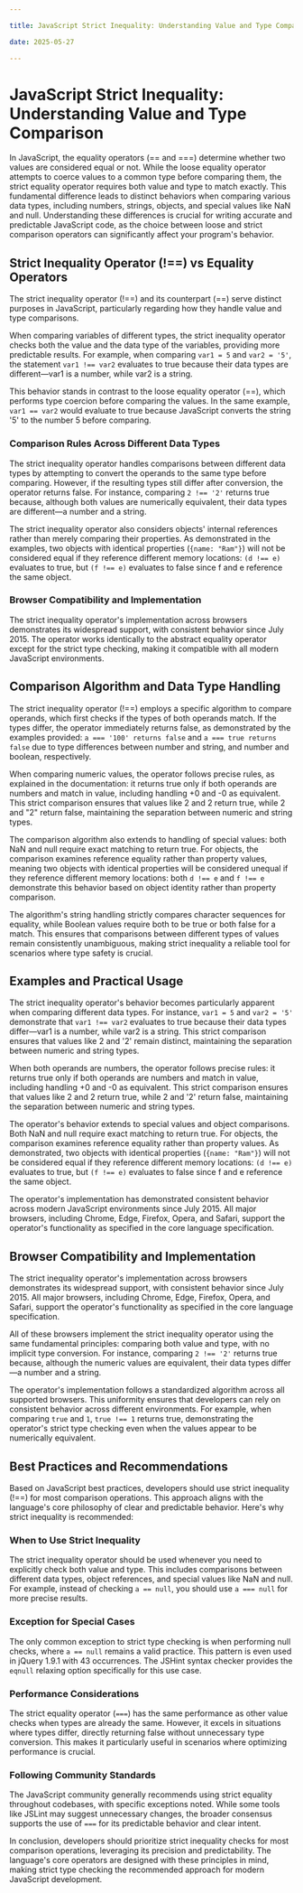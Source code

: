 ```yaml
---

title: JavaScript Strict Inequality: Understanding Value and Type Comparison

date: 2025-05-27

---
```



# JavaScript Strict Inequality: Understanding Value and Type Comparison

In JavaScript, the equality operators (== and ===) determine whether two values are considered equal or not. While the loose equality operator attempts to coerce values to a common type before comparing them, the strict equality operator requires both value and type to match exactly. This fundamental difference leads to distinct behaviors when comparing various data types, including numbers, strings, objects, and special values like NaN and null. Understanding these differences is crucial for writing accurate and predictable JavaScript code, as the choice between loose and strict comparison operators can significantly affect your program's behavior.


## Strict Inequality Operator (!==) vs Equality Operators

The strict inequality operator (!==) and its counterpart (==) serve distinct purposes in JavaScript, particularly regarding how they handle value and type comparisons.

When comparing variables of different types, the strict inequality operator checks both the value and the data type of the variables, providing more predictable results. For example, when comparing `var1 = 5` and `var2 = '5'`, the statement `var1 !== var2` evaluates to true because their data types are different—var1 is a number, while var2 is a string.

This behavior stands in contrast to the loose equality operator (==), which performs type coercion before comparing the values. In the same example, `var1 == var2` would evaluate to true because JavaScript converts the string '5' to the number 5 before comparing.


### Comparison Rules Across Different Data Types

The strict inequality operator handles comparisons between different data types by attempting to convert the operands to the same type before comparing. However, if the resulting types still differ after conversion, the operator returns false. For instance, comparing `2 !== '2'` returns true because, although both values are numerically equivalent, their data types are different—a number and a string.

The strict inequality operator also considers objects' internal references rather than merely comparing their properties. As demonstrated in the examples, two objects with identical properties (`{name: "Ram"}`) will not be considered equal if they reference different memory locations: `(d !== e)` evaluates to true, but `(f !== e)` evaluates to false since f and e reference the same object.


### Browser Compatibility and Implementation

The strict inequality operator's implementation across browsers demonstrates its widespread support, with consistent behavior since July 2015. The operator works identically to the abstract equality operator except for the strict type checking, making it compatible with all modern JavaScript environments.


## Comparison Algorithm and Data Type Handling

The strict inequality operator (!==) employs a specific algorithm to compare operands, which first checks if the types of both operands match. If the types differ, the operator immediately returns false, as demonstrated by the examples provided: `a === '100' returns false` and `a === true returns false` due to type differences between number and string, and number and boolean, respectively.

When comparing numeric values, the operator follows precise rules, as explained in the documentation: it returns true only if both operands are numbers and match in value, including handling +0 and -0 as equivalent. This strict comparison ensures that values like 2 and 2 return true, while 2 and "2" return false, maintaining the separation between numeric and string types.

The comparison algorithm also extends to handling of special values: both NaN and null require exact matching to return true. For objects, the comparison examines reference equality rather than property values, meaning two objects with identical properties will be considered unequal if they reference different memory locations: both `d !== e` and `f !== e` demonstrate this behavior based on object identity rather than property comparison.

The algorithm's string handling strictly compares character sequences for equality, while Boolean values require both to be true or both false for a match. This ensures that comparisons between different types of values remain consistently unambiguous, making strict inequality a reliable tool for scenarios where type safety is crucial.


## Examples and Practical Usage

The strict inequality operator's behavior becomes particularly apparent when comparing different data types. For instance, `var1 = 5` and `var2 = '5'` demonstrate that `var1 !== var2` evaluates to true because their data types differ—var1 is a number, while var2 is a string. This strict comparison ensures that values like 2 and '2' remain distinct, maintaining the separation between numeric and string types.

When both operands are numbers, the operator follows precise rules: it returns true only if both operands are numbers and match in value, including handling +0 and -0 as equivalent. This strict comparison ensures that values like 2 and 2 return true, while 2 and '2' return false, maintaining the separation between numeric and string types.

The operator's behavior extends to special values and object comparisons. Both NaN and null require exact matching to return true. For objects, the comparison examines reference equality rather than property values. As demonstrated, two objects with identical properties (`{name: "Ram"}`) will not be considered equal if they reference different memory locations: `(d !== e)` evaluates to true, but `(f !== e)` evaluates to false since f and e reference the same object.

The operator's implementation has demonstrated consistent behavior across modern JavaScript environments since July 2015. All major browsers, including Chrome, Edge, Firefox, Opera, and Safari, support the operator's functionality as specified in the core language specification.


## Browser Compatibility and Implementation

The strict inequality operator's implementation across browsers demonstrates its widespread support, with consistent behavior since July 2015. All major browsers, including Chrome, Edge, Firefox, Opera, and Safari, support the operator's functionality as specified in the core language specification.

All of these browsers implement the strict inequality operator using the same fundamental principles: comparing both value and type, with no implicit type conversion. For instance, comparing `2 !== '2'` returns true because, although the numeric values are equivalent, their data types differ—a number and a string.

The operator's implementation follows a standardized algorithm across all supported browsers. This uniformity ensures that developers can rely on consistent behavior across different environments. For example, when comparing `true` and `1`, `true !== 1` returns true, demonstrating the operator's strict type checking even when the values appear to be numerically equivalent.


## Best Practices and Recommendations

Based on JavaScript best practices, developers should use strict inequality (!==) for most comparison operations. This approach aligns with the language's core philosophy of clear and predictable behavior. Here's why strict inequality is recommended:


### When to Use Strict Inequality

The strict inequality operator should be used whenever you need to explicitly check both value and type. This includes comparisons between different data types, object references, and special values like NaN and null. For example, instead of checking `a == null`, you should use `a === null` for more precise results.


### Exception for Special Cases

The only common exception to strict type checking is when performing null checks, where `a == null` remains a valid practice. This pattern is even used in jQuery 1.9.1 with 43 occurrences. The JSHint syntax checker provides the `eqnull` relaxing option specifically for this use case.


### Performance Considerations

The strict equality operator (`===`) has the same performance as other value checks when types are already the same. However, it excels in situations where types differ, directly returning false without unnecessary type conversion. This makes it particularly useful in scenarios where optimizing performance is crucial.


### Following Community Standards

The JavaScript community generally recommends using strict equality throughout codebases, with specific exceptions noted. While some tools like JSLint may suggest unnecessary changes, the broader consensus supports the use of `===` for its predictable behavior and clear intent.

In conclusion, developers should prioritize strict inequality checks for most comparison operations, leveraging its precision and predictability. The language's core operators are designed with these principles in mind, making strict type checking the recommended approach for modern JavaScript development.


